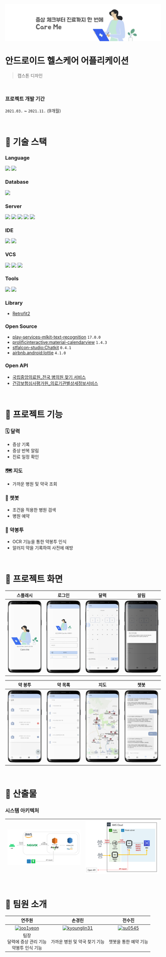 <img src="README_asset/cover_image.png" />

# 안드로이드 헬스케어 어플리케이션

> 캡스톤 디자인

<br>

### 프로젝트 개발 기간

`2021.03.` ~ `2021.11.` (9개월)

<br>

# 📌 기술 스택

### Language

<div>
  <img src="https://img.shields.io/badge/Java-007396?style=for-the-badge&logo=java&logoColor=white" />
  <img src="https://img.shields.io/badge/Javascript-F7DF1E?style=for-the-badge&logo=javascript&logoColor=black" />
</div>

### Database

<div>
  <img src="https://img.shields.io/badge/mysql-4479A1?style=for-the-badge&logo=mysql&logoColor=white">
</div>

### Server

<div>
  <img src="https://img.shields.io/badge/nginx-009639?style=for-the-badge&logo=nginx&logoColor=white">
  <img src="https://img.shields.io/badge/AWS EC2-FF9900?style=for-the-badge&logo=amazonec2&logoColor=white">
  <img src="https://img.shields.io/badge/AWS RDS-527FFF?style=for-the-badge&logo=amazonrds&logoColor=white" />
  <img src="https://img.shields.io/badge/Cent OS-262577?style=for-the-badge&logo=centos&logoColor=white" />
  <img src="https://img.shields.io/badge/node.js-339933?style=for-the-badge&logo=node.js&logoColor=white">
</div>

### IDE

<div>
  <img src="https://img.shields.io/badge/Android Studio-3DDC84?style=for-the-badge&logo=androidstudio&logoColor=white" />
  <img src="https://img.shields.io/badge/Visual Studio Code-007ACC?style=for-the-badge&logo=visualstudiocode&logoColor=white" />
</div>

### VCS

<div>
    <img src="https://img.shields.io/badge/Git-F05032?style=for-the-badge&logo=Git&logoColor=white" />
    <img src="https://img.shields.io/badge/GitHub-181717?style=for-the-badge&logo=github&logoColor=white" />
    <img src="https://img.shields.io/badge/sourcetree-0052CC?style=for-the-badge&logo=sourcetree&logoColor=white" />
</div>

### Tools

<div>
  <img src="https://img.shields.io/badge/filezilla-BF0000?style=for-the-badge&logo=filezilla&logoColor=white" />
  <img src="https://img.shields.io/badge/zoom-0B5CFF?style=for-the-badge&logo=zoom&logoColor=white" />
</div>

### Library

- [Retrofit2](https://github.com/square/retrofit)

### Open Source

- [play-services-mlkit-text-recognition](https://developers.google.com/ml-kit?hl=ko) `17.0.0`
- [prolificinteractive:material-calendarview](https://github.com/prolificinteractive/material-calendarview) `1.4.3`
- [stfalcon-studio:Chatkit](https://github.com/stfalcon-studio/ChatKit) `0.4.1`
- [airbnb.android:lottie](https://github.com/airbnb/lottie-android) `4.1.0`

### Open API

- [국립중앙의료원\_전국 병의원 찾기 서비스](https://www.data.go.kr/data/15000736/openapi.do)
- [건강보험심사평가원\_의료기관별상세정보서비스](https://www.data.go.kr/data/15001699/openapi.do)

<br>

# 📌 프로젝트 기능

### 🗓️ 달력

- 증상 기록
- 증상 반복 알림
- 진료 일정 확인

### 🗺️ 지도

- 가까운 병원 및 약국 조회

### 💬 챗봇

- 조건을 적용한 병원 검색
- 병원 예약

### 💊 약봉투

- OCR 기능을 통한 약봉투 인식
- 알러지 약을 기록하여 사전에 예방 

<br>

# 📌 프로젝트 화면

|                         스플래시                         |                         로그인                         |                         달력                         |                         알림                         |
| :------------------------------------------------------: | :----------------------------------------------------: | :--------------------------------------------------: | :--------------------------------------------------: |
| <img src="README_asset/화면/스플래시.png" width="500px"> | <img src="README_asset/화면/로그인.png" width="500px"> | <img src="README_asset/화면/달력.PNG" width="500px"> | <img src="README_asset/화면/알림.png" width="500px"> |

|                        약 봉투                         |                        약 목록                         |                         지도                         |                         챗봇                         |
| :----------------------------------------------------: | :----------------------------------------------------: | :--------------------------------------------------: | :--------------------------------------------------: |
| <img src="README_asset/화면/약봉투.PNG" width="500px"> | <img src="README_asset/화면/약목록.png" width="500px"> | <img src="README_asset/화면/지도.PNG" width="500px"> | <img src="README_asset/화면/챗봇.PNG" width="500px"> |

<br>

# 📌 산출물

### 시스템 아키텍처

| ![시스템아키텍처](README_asset/시스템아키텍처.png) | ![aws](README_asset/클라우드.png) |
| -------------------------------------------------- | --------------------------------- |

<br>

# 📌 팀원 소개

|                                              연주원                                              |                                                 손경린                                                 |                                            전수진                                            |
| :----------------------------------------------------------------------------------------------: | :----------------------------------------------------------------------------------------------------: | :------------------------------------------------------------------------------------------: |
| [![joo1yeon](https://avatars.githubusercontent.com/u/50977497?v=4)](https://github.com/joo1yeon) | [![kyounglin31](https://avatars.githubusercontent.com/u/62778590?v=4)](https://github.com/kyounglin31) | [![su0545](https://avatars.githubusercontent.com/u/85470545?v=4)](https://github.com/su0545) |
|                        팀장<br>달력에 증상 관리 기능<br>약봉투 인식 기능                         |                                     가까운 병원 및 약국 찾기 기능                                      |                                    챗봇을 통한 예약 기능                                     |
